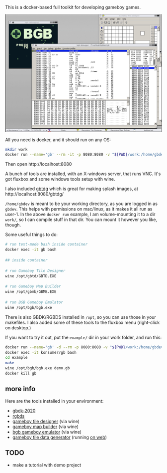 This is a docker-based full toolkit for developing gameboy games.

![screeenshot](./screenshot.png)

All you need is docker, and it should run on any OS:

```sh
mkdir work
docker run --name='gb' --rm -it -p 8080:8080 -v "${PWD}/work:/home/gbdev" konsumer/gb
```

Then open http://localhost:8080

A bunch of tools are installed, with an X-windows server, that runs VNC. It's got fluxbox and some windows tools setup with wine.

I also included [gbtdg](https://github.com/chrisantonellis/gbtdg) which is great for making splash images, at http://localhost:8080/gbtdg/

`/home/gbdev` is meant to be your working directory, as you are logged in as `gbdev`. This helps with permissions on mac/linux, as it makes it all run as user-1. In the above `docker run` example, I am volume-mounting it to a dir `work/`, so I can compile stuff in that dir. You can mount it however you like, though.

Some useful things to do:

```sh
# run text-mode bash inside container
docker exec -it gb bash

## inside container

# run Gameboy Tile Designer
wine /opt/gbtd/GBTD.EXE

# run Gameboy Map Builder
wine /opt/gbmb/GBMB.EXE

# run BGB Gameboy Emulator
wine /opt/bgb/bgb.exe
```

There is also GBDK/RGBDS installed in `/opt`, so you can use those in your makefiles. I also added some of these tools to the fluxbox menu (right-click on desktop.)

If you want to try it out, put the `example/` dir in your work folder, and run this:

```sh
docker run --name='gb' -d --rm -p 8080:8080 -v "${PWD}/work:/home/gbdev" konsumer/gb
docker exec -it konsumer/gb bash
cd example
make
wine /opt/bgb/bgb.exe demo.gb
docker kill gb
```

## more info

Here are the tools installed in your environment:

- [gbdk-2020](https://github.com/Zal0/gbdk-2020)
- [rgbds](https://github.com/rednex/rgbds)
- [gameboy tile designer](http://www.devrs.com/gb/hmgd/gbtd.html) (via wine)
- [gameboy map builder](http://www.devrs.com/gb/hmgd/gbmb.html) (via wine)
- [bgb gameboy emulator](https://bgb.bircd.org/) (via wine)
- [gameboy tile data generator](https://github.com/chrisantonellis/gbtdg) (running [on web](http://localhost:8080/gbtdg/))


## TODO

* make a tutorial with demo project